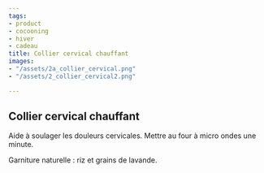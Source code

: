 ```yaml
---
tags:
- product
- cocooning
- hiver
- cadeau
title: Collier cervical chauffant
images:
- "/assets/2a_collier_cervical.png"
- "/assets/2_collier_cervical2.png"

---
```

## Collier cervical chauffant

Aide à soulager les douleurs cervicales. Mettre au four à micro ondes une minute.

Garniture naturelle : riz et grains de lavande.